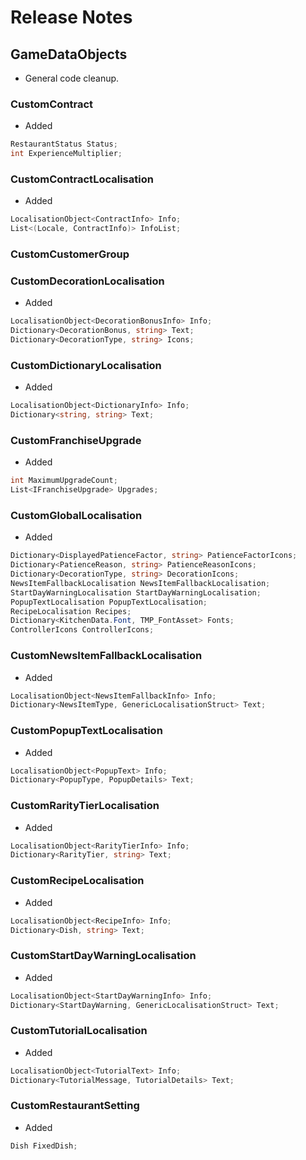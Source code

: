 # Release Notes

## GameDataObjects

*  General code cleanup.

### CustomContract
+ Added
```cs
RestaurantStatus Status;
int ExperienceMultiplier;
```

### CustomContractLocalisation
+ Added
```cs
LocalisationObject<ContractInfo> Info;
List<(Locale, ContractInfo)> InfoList;
```

### CustomCustomerGroup

### CustomDecorationLocalisation
+ Added
```cs
LocalisationObject<DecorationBonusInfo> Info;
Dictionary<DecorationBonus, string> Text;
Dictionary<DecorationType, string> Icons;
```

### CustomDictionaryLocalisation
+ Added
```cs
LocalisationObject<DictionaryInfo> Info;
Dictionary<string, string> Text;
```

### CustomFranchiseUpgrade
+ Added
```cs
int MaximumUpgradeCount;
List<IFranchiseUpgrade> Upgrades;
```

### CustomGlobalLocalisation
+ Added
```cs
Dictionary<DisplayedPatienceFactor, string> PatienceFactorIcons;
Dictionary<PatienceReason, string> PatienceReasonIcons;
Dictionary<DecorationType, string> DecorationIcons;
NewsItemFallbackLocalisation NewsItemFallbackLocalisation;
StartDayWarningLocalisation StartDayWarningLocalisation;
PopupTextLocalisation PopupTextLocalisation;
RecipeLocalisation Recipes;
Dictionary<KitchenData.Font, TMP_FontAsset> Fonts;
ControllerIcons ControllerIcons;
```

### CustomNewsItemFallbackLocalisation
+ Added
```cs
LocalisationObject<NewsItemFallbackInfo> Info;
Dictionary<NewsItemType, GenericLocalisationStruct> Text;
```

### CustomPopupTextLocalisation
+ Added
```cs
LocalisationObject<PopupText> Info;
Dictionary<PopupType, PopupDetails> Text;
```

### CustomRarityTierLocalisation
+ Added
```cs
LocalisationObject<RarityTierInfo> Info;
Dictionary<RarityTier, string> Text;
```

### CustomRecipeLocalisation
+ Added
```cs
LocalisationObject<RecipeInfo> Info;
Dictionary<Dish, string> Text;
```

### CustomStartDayWarningLocalisation
+ Added
```cs
LocalisationObject<StartDayWarningInfo> Info;
Dictionary<StartDayWarning, GenericLocalisationStruct> Text;
```

### CustomTutorialLocalisation
+ Added
```cs
LocalisationObject<TutorialText> Info;
Dictionary<TutorialMessage, TutorialDetails> Text;
```

### CustomRestaurantSetting
+ Added
```cs
Dish FixedDish;
```